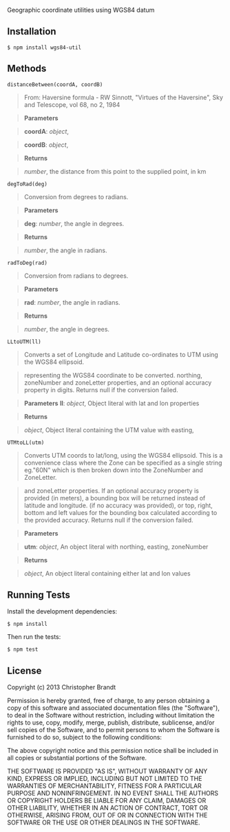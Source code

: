 Geographic coordinate utilities using WGS84 datum

Installation
-------------
    $ npm install wgs84-util

Methods
--------
    distanceBetween(coordA, coordB)
> From: Haversine formula - RW Sinnott, "Virtues of the Haversine",
> Sky and Telescope, vol 68, no 2, 1984


> **Parameters**

> **coordA**:  *object*,  


> **coordB**:  *object*,  


> **Returns**

> *number*,  the distance from this point to the supplied point, in km

    degToRad(deg)
> Conversion from degrees to radians.


> **Parameters**

> **deg**:  *number*,  the angle in degrees.

> **Returns**

> *number*,  the angle in radians.

    radToDeg(rad)

> Conversion from radians to degrees.

> **Parameters**

> **rad**:  *number*,  the angle in radians.

> **Returns**

> *number*,  the angle in degrees.

    LLtoUTM(ll)

> Converts a set of Longitude and Latitude co-ordinates to UTM
> using the WGS84 ellipsoid.

> representing the WGS84 coordinate to be converted.
> northing, zoneNumber and zoneLetter properties, and an optional
> accuracy property in digits. Returns null if the conversion failed.

> **Parameters**
> **ll**:  *object*,  Object literal with lat and lon properties

> **Returns**

> *object*,  Object literal containing the UTM value with easting,

    UTMtoLL(utm)
> Converts UTM coords to lat/long, using the WGS84 ellipsoid. This is a convenience
> class where the Zone can be specified as a single string eg."60N" which
> is then broken down into the ZoneNumber and ZoneLetter.

> and zoneLetter properties. If an optional accuracy property is
> provided (in meters), a bounding box will be returned instead of
> latitude and longitude.
> (if no accuracy was provided), or top, right, bottom and left values
> for the bounding box calculated according to the provided accuracy.
> Returns null if the conversion failed.


> **Parameters**

> **utm**:  *object*,  An object literal with northing, easting, zoneNumber

> **Returns**

> *object*,  An object literal containing either lat and lon values


Running Tests
--------------
Install the development dependencies:

    $ npm install

Then run the tests:

    $ npm test


## License

Copyright (c) 2013 Christopher Brandt

Permission is hereby granted, free of charge, to any person obtaining a copy of this software and associated documentation files (the "Software"), to deal in the Software without restriction, including without limitation the rights to use, copy, modify, merge, publish, distribute, sublicense, and/or sell copies of the Software, and to permit persons to whom the Software is furnished to do so, subject to the following conditions:

The above copyright notice and this permission notice shall be included in all copies or substantial portions of the Software.

THE SOFTWARE IS PROVIDED "AS IS", WITHOUT WARRANTY OF ANY KIND, EXPRESS OR IMPLIED, INCLUDING BUT NOT LIMITED TO THE WARRANTIES OF MERCHANTABILITY, FITNESS FOR A PARTICULAR PURPOSE AND NONINFRINGEMENT. IN NO EVENT SHALL THE AUTHORS OR COPYRIGHT HOLDERS BE LIABLE FOR ANY CLAIM, DAMAGES OR OTHER LIABILITY, WHETHER IN AN ACTION OF CONTRACT, TORT OR OTHERWISE, ARISING FROM, OUT OF OR IN CONNECTION WITH THE SOFTWARE OR THE USE OR OTHER DEALINGS IN THE SOFTWARE.